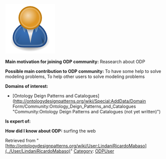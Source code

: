 [![Image:ODPUser.png](../images/a/a6/ODPUser.png)](../Image/ODPUser.png "Image:ODPUser.png")




  





__Main motivation for joining ODP community:__ Reasearch about ODP


__Possible main contribution to ODP community:__ To have some help to solve modeling problems, To help other users to solve modeling problems


__Domains of interest:__



* [Ontology Deign Patterns and Catalogues](http://ontologydesignpatterns.org/wiki/Special:AddData/Domain Form/Community:Ontology_Deign_Patterns_and_Catalogues "Community:Ontology Deign Patterns and Catalogues (not yet written)")


__Is expert of:__


  

__How did I know about ODP:__ surfing the web






Retrieved from "[http://ontologydesignpatterns.org/wiki/User:LindaniRicardoMabaso](../User/LindaniRicardoMabaso)"
 [Category](http://ontologydesignpatterns.org/wiki/Special:Categories "Special:Categories"): [ODPUser](../Category/ODPUser "Category:ODPUser")